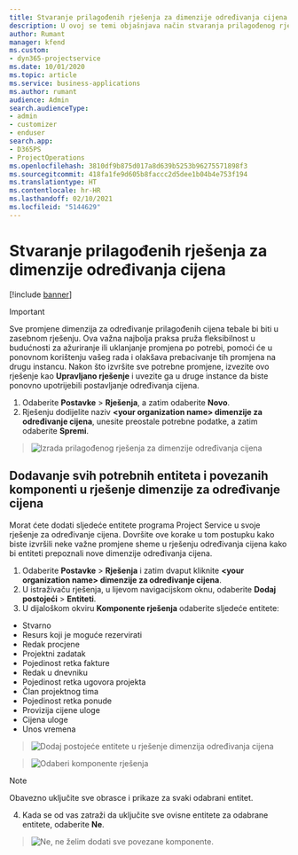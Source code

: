 ```yaml
---
title: Stvaranje prilagođenih rješenja za dimenzije određivanja cijena
description: U ovoj se temi objašnjava način stvaranja prilagođenog rješenja tijekom stvaranja dimenzija za prilagođeno određivanje cijena.
author: Rumant
manager: kfend
ms.custom:
- dyn365-projectservice
ms.date: 10/01/2020
ms.topic: article
ms.service: business-applications
ms.author: rumant
audience: Admin
search.audienceType:
- admin
- customizer
- enduser
search.app:
- D365PS
- ProjectOperations
ms.openlocfilehash: 3810df9b875d017a8d639b5253b96275571898f3
ms.sourcegitcommit: 418fa1fe9d605b8faccc2d5dee1b04b4e753f194
ms.translationtype: HT
ms.contentlocale: hr-HR
ms.lasthandoff: 02/10/2021
ms.locfileid: "5144629"
---
```

# <a name="create-custom-solutions-for-pricing-dimensions"></a>Stvaranje prilagođenih rješenja za dimenzije određivanja cijena

[!include [banner](../includes/psa-now-project-operations.md)]

> [!IMPORTANT]
> Sve promjene dimenzija za određivanje prilagođenih cijena tebale bi biti u zasebnom rješenju. Ova važna najbolja praksa pruža fleksibilnost u budućnosti za ažuriranje ili uklanjanje promjena po potrebi, pomoći će u ponovnom korištenju vašeg rada i olakšava prebacivanje tih promjena na drugu instancu. Nakon što izvršite sve potrebne promjene, izvezite ovo rješenje kao **Upravljano rješenje** i uvezite ga u druge instance da biste ponovno upotrijebili postavljanje određivanja cijena.

1. Odaberite **Postavke** > **Rješenja**, a zatim odaberite **Novo**. 
2. Rješenju dodijelite naziv **\<your organization name> dimenzije za određivanje cijena**, unesite preostale potrebne podatke, a zatim odaberite **Spremi**.

> ![Izrada prilagođenog rješenja za dimenzije određivanja cijena](media/Creation-of-custom-pricing-dimension-solution.PNG)
  
## <a name="add-all-required-entities-and-related-components-to-the-pricing-dimension-solution"></a>Dodavanje svih potrebnih entiteta i povezanih komponenti u rješenje dimenzije za određivanje cijena
Morat ćete dodati sljedeće entitete programa Project Service u svoje rješenje za određivanje cijena. Dovršite ove korake u tom postupku kako biste izvršili neke važne promjene sheme u rješenju određivanja cijena kako bi entiteti prepoznali nove dimenzije određivanja cijena.

1. Odaberite **Postavke** > **Rješenja** i zatim dvaput kliknite **\<your organization name> dimenzije za određivanje cijena**. 
2. U istraživaču rješenja, u lijevom navigacijskom oknu, odaberite **Dodaj postojeći** > **Entiteti**.
3. U dijaloškom okviru **Komponente rješenja** odaberite sljedeće entitete:

- Stvarno
- Resurs koji je moguće rezervirati
- Redak procjene
- Projektni zadatak
- Pojedinost retka fakture
- Redak u dnevniku
- Pojedinost retka ugovora projekta
- Član projektnog tima
- Pojedinost retka ponude
- Provizija cijene uloge
- Cijena uloge 
- Unos vremena 

> ![Dodaj postojeće entitete u rješenje dimenzija određivanja cijena](media/Existing-entities-to-PD-solution.png)

> ![Odaberi komponente rješenja](media/Dimension-Components.png)

> [!NOTE]
> Obavezno uključite sve obrasce i prikaze za svaki odabrani entitet.

4. Kada se od vas zatraži da uključite sve ovisne entitete za odabrane entitete, odaberite **Ne**.

> ![Ne, ne želim dodati sve povezane komponente.](media/Do-not-include-required.png)


